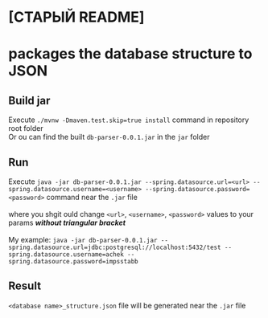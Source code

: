 # [СТАРЫЙ README]  
# packages the database structure to JSON

## Build jar
Execute `./mvnw -Dmaven.test.skip=true install` command in repository root folder
<br />Or ou can find the built `db-parser-0.0.1.jar` in the `jar` folder

## Run
Execute `java -jar db-parser-0.0.1.jar --spring.datasource.url=<url> --spring.datasource.username=<username> --spring.datasource.password=<password>` command near the `.jar` file
<br /><br />
where you shgit ould change `<url>`, `<username>`, `<password>` values to your params ***without triangular bracket***
<br /><br />
My example: `java -jar db-parser-0.0.1.jar --spring.datasource.url=jdbc:postgresql://localhost:5432/test --spring.datasource.username=achek --spring.datasource.password=impsstabb`

## Result
`<database name>_structure.json` file will be generated near the `.jar` file
